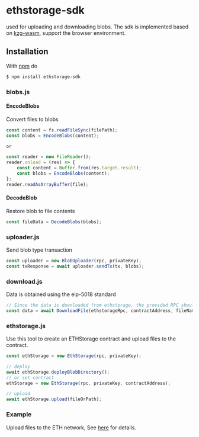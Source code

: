 # ethstorage-sdk
used for uploading and downloading blobs. The sdk is implemented based on [kzg-wasm](https://github.com/ethereumjs/kzg-wasm/), support the browser environment.

## Installation

With [npm](https://npmjs.org) do

```bash
$ npm install ethstorage-sdk
```



### blobs.js
#### EncodeBlobs
Convert files to blobs
```js
const content = fs.readFileSync(filePath);
const blobs = EncodeBlobs(content);

or

const reader = new FileReader();
reader.onload = (res) => {
    const content = Buffer.from(res.target.result);
    const blobs = EncodeBlobs(content);
};
reader.readAsArrayBuffer(file);
```

#### DecodeBlob
Restore blob to file contents
```js
const fileData = DecodeBlobs(blobs);
```



### uploader.js
Send blob type transaction
```js
const uploader = new BlobUploader(rpc, privateKey);
const txResponse = await uploader.sendTx(tx, blobs);
```



### download.js
Data is obtained using the eip-5018 standard
```js
// Since the data is downloaded from ethstorage, the provided RPC should be an ethstorage RPC.
const data = await DownloadFile(ethstorageRpc, contractAddress, fileName);
```



### ethstorage.js
Use this tool to create an ETHStorage contract and upload files to the contract.
```js
const ethStorage = new EthStorage(rpc, privateKey);

// deploy
await ethStorage.deployBlobDirectory();
// or set contract
ethStorage = new EthStorage(rpc, privateKey, contractAddress);

// upload
await ethStorage.upload(fileOrPath);
```


### Example
Upload files to the ETH network, See [here](https://github.com/ethstorage/ethstorage-sdk/blob/main/test.js) for details.
